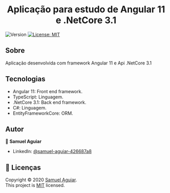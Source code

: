 <h1 align="center">Aplicação para estudo de Angular 11 e .NetCore 3.1</h1>
<p>
  <img alt="Version" src="https://img.shields.io/badge/version-1.0.0-blue.svg?cacheSeconds=2592000" />
  <a href="LICENSE" target="_blank">
    <img alt="License: MIT" src="https://img.shields.io/badge/License-MIT-yellow.svg" />
  </a>
</p>

## Sobre

Aplicação desenvolvida com framework Angular 11 e Api .NetCore 3.1

## Tecnologias

* Angular 11: Front end framework.
* TypeScript: Linguagem.
* .NetCore 3.1: Back end framework.
* C#: Linguagem.
* EntityFrameworkCore: ORM.

## Autor

👤 **Samuel Aguiar**

* LinkedIn: [@samuel-aguiar-426687a8](https://linkedin.com/in/samuel-aguiar-426687a8)

## 📝 Licenças

Copyright © 2020 [Samuel Aguiar](https://github.com/samuelalex93).<br />
This project is [MIT](LICENSE) licensed.

